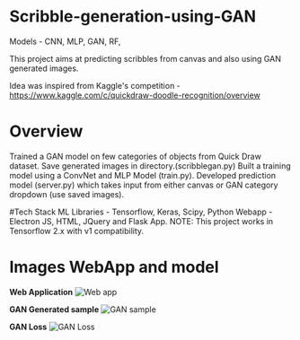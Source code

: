 # Scribble-generation-using-GAN

Models - CNN, MLP, GAN, RF, 

This project aims at predicting scribbles from canvas and also using GAN generated images.

Idea was inspired from Kaggle's competition - https://www.kaggle.com/c/quickdraw-doodle-recognition/overview

# Overview

Trained a GAN model on few categories of objects from Quick Draw dataset. Save generated images in directory.(scribblegan.py)
Built a training model using a ConvNet and MLP Model (train.py).
Developed prediction model (server.py) which takes input from either canvas or GAN category dropdown (use saved images).

#Tech Stack
ML Libraries - Tensorflow, Keras, Scipy, Python
Webapp - Electron JS, HTML, JQuery and Flask App.
NOTE: This project works in Tensorflow 2.x with v1 compatibility.

# Images WebApp and model
**Web Application**
![Web app](https://github.com/Shubhammalik/Scribble-generation-using-GAN/blob/master/static/webapp.png)

**GAN Generated sample**
![GAN sample](https://github.com/Shubhammalik/Scribble-generation-using-GAN/blob/master/static/gan-final_chart.png)


**GAN Loss**
![GAN Loss](https://github.com/Shubhammalik/Scribble-generation-using-GAN/blob/master/static/gan-loss.png)

